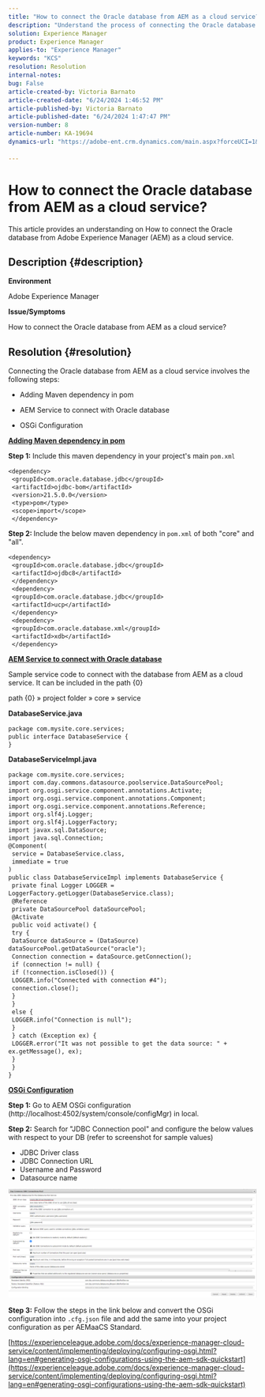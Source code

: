 ```yaml
---
title: "How to connect the Oracle database from AEM as a cloud service?"
description: "Understand the process of connecting the Oracle database from AEM as a cloud service."
solution: Experience Manager
product: Experience Manager
applies-to: "Experience Manager"
keywords: "KCS"
resolution: Resolution
internal-notes: 
bug: False
article-created-by: Victoria Barnato
article-created-date: "6/24/2024 1:46:52 PM"
article-published-by: Victoria Barnato
article-published-date: "6/24/2024 1:47:47 PM"
version-number: 8
article-number: KA-19694
dynamics-url: "https://adobe-ent.crm.dynamics.com/main.aspx?forceUCI=1&pagetype=entityrecord&etn=knowledgearticle&id=b7e6412e-3032-ef11-840a-000d3a372703"

---
```

# How to connect the Oracle database from AEM as a cloud service?


This article provides an understanding on How to connect the Oracle database from Adobe Experience Manager (AEM) as a cloud service.

## Description {#description}


<b>Environment</b>

Adobe Experience Manager

<b>Issue/Symptoms</b>

How to connect the Oracle database from AEM as a cloud service?


## Resolution {#resolution}


Connecting the Oracle database from AEM as a cloud service involves the following steps:

- Adding Maven dependency in pom

- AEM Service to connect with Oracle database

- OSGi Configuration

<u><b>Adding Maven dependency in pom</b></u>

<b>Step 1:</b> Include this maven dependency in your project's main `pom.xml`


```
<dependency>
 <groupId>com.oracle.database.jdbc</groupId>
 <artifactId>ojdbc-bom</artifactId>
 <version>21.5.0.0</version>
 <type>pom</type>
 <scope>import</scope>
 </dependency>
```


<b>Step 2: </b>Include the below maven dependency in `pom.xml` of both "core" and "all".


```
<dependency>
 <groupId>com.oracle.database.jdbc</groupId>
 <artifactId>ojdbc8</artifactId>
 </dependency>
 <dependency>
 <groupId>com.oracle.database.jdbc</groupId>
 <artifactId>ucp</artifactId>
 </dependency>
 <dependency>
 <groupId>com.oracle.database.xml</groupId>
 <artifactId>xdb</artifactId>
 </dependency>
```


<u><b>AEM Service to connect with Oracle database</b></u>

Sample service code to connect with the database from AEM as a cloud service. It can be included in the path {0}

path {0} » project folder » core » service

<b>DatabaseService.java</b>


```
package com.mysite.core.services;
public interface DatabaseService {
}
```


<b>DatabaseServiceImpl.java</b>


```
package com.mysite.core.services;
import com.day.commons.datasource.poolservice.DataSourcePool;
import org.osgi.service.component.annotations.Activate;
import org.osgi.service.component.annotations.Component;
import org.osgi.service.component.annotations.Reference;
import org.slf4j.Logger;
import org.slf4j.LoggerFactory;
import javax.sql.DataSource;
import java.sql.Connection;
@Component(
 service = DatabaseService.class,
 immediate = true
)
public class DatabaseServiceImpl implements DatabaseService {
 private final Logger LOGGER = LoggerFactory.getLogger(DatabaseService.class);
 @Reference
 private DataSourcePool dataSourcePool;
 @Activate
 public void activate() {
 try {
 DataSource dataSource = (DataSource) dataSourcePool.getDataSource("oracle");
 Connection connection = dataSource.getConnection();
 if (connection != null) {
 if (!connection.isClosed()) {
 LOGGER.info("Connected with connection #4");
 connection.close();
 }
 }
 else {
 LOGGER.info("Connection is null");
 }
 } catch (Exception ex) {
 LOGGER.error("It was not possible to get the data source: " + ex.getMessage(), ex);
 }
 }
}
```


<u><b>OSGi Configuration</b></u>

<b>Step 1:</b> Go to AEM OSGi configuration (http://localhost:4502/system/console/configMgr) in local.

<b>Step 2:</b> Search for "JDBC Connection pool" and configure the below values with respect to your DB (refer to screenshot for sample values)

- JDBC Driver class
- JDBC Connection URL
- Username and Password
- Datasource name


![](assets/2d15da77-202f-ef11-840a-000d3a5a67ba.png)

<b>Step 3:</b> Follow the steps in the link below and convert the OSGi configuration into `.cfg.json` file and add the same into your project configuration as per AEMaaCS Standard.

[https://experienceleague.adobe.com/docs/experience-manager-cloud-service/content/implementing/deploying/configuring-osgi.html?lang=en#generating-osgi-configurations-using-the-aem-sdk-quickstart](https://experienceleague.adobe.com/docs/experience-manager-cloud-service/content/implementing/deploying/configuring-osgi.html?lang=en#generating-osgi-configurations-using-the-aem-sdk-quickstart)
